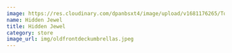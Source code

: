 ```yaml
---
image: https://res.cloudinary.com/dpanbsxt4/image/upload/v1681176265/Tonys/IMG_4323_oblds7.jpg
name: Hidden Jewel
title: Hidden Jewel
category: store
image_url: img/oldfrontdeckumbrellas.jpeg
---
```

